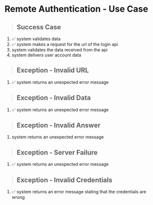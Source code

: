 # Remote Authentication - Use Case

> ## Success Case
1. ✅ system validates data
2. ✅ system makes a request for the url of the login api
3. system validates the data received from the api
4. system delivers user account data

> ## Exception - Invalid URL
1. ✅ system returns an unexpected error message

> ## Exception - Invalid Data
1. ✅ system returns an unexpected error message

> ## Exception - Invalid Answer
1. system returns an unexpected error message

> ## Exception - Server Failure
1. ✅ system returns an unexpected error message

> ## Exception - Invalid Credentials
1. ✅ system returns an error message stating that the credentials are wrong